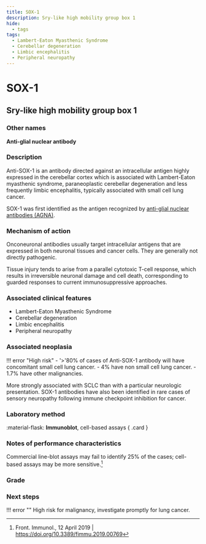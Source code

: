 ```yaml
---
title: SOX-1
description: Sry-like high mobility group box 1
hide:
  - tags
tags:
  - Lambert-Eaton Myasthenic Syndrome
  - Cerebellar degeneration
  - Limbic encephalitis
  - Peripheral neuropathy
---
```


# SOX-1

## **Sry-like high mobility group box 1**

### Other names
**Anti-glial nuclear antibody**

### Description
Anti-SOX-1 is an antibody directed against an intracellular antigen highly expressed in the cerebellar cortex which is associated with Lambert-Eaton myasthenic syndrome, paraneoplastic cerebellar degeneration and less frequently limbic encephalitis, typically associated with small cell lung cancer. 

SOX-1 was first identified as the antigen recognized by [anti-glial nuclear antibodies (AGNA)](#).  

### Mechanism of action
Onconeuronal antibodies usually target intracellular antigens that are expressed in both neuronal tissues and cancer cells. They are generally not directly pathogenic. 

Tissue injury tends to arise from a parallel cytotoxic T-cell response, which results in irreversible neuronal damage and cell death, corresponding to guarded responses to current immunosuppressive approaches.

### Associated clinical features
- Lambert-Eaton Myasthenic Syndrome
- Cerebellar degeneration
- Limbic encephalitis
- Peripheral neuropathy

### Associated neoplasia
!!! error "High risk"
    - '>'80% of cases of Anti-SOX-1 antibody will have concomitant small cell lung cancer. 
    - 4% have non small cell lung cancer. 
    - 1.7% have other malignancies. 

More strongly associated with SCLC than with a particular neurologic presentation. SOX-1 antibodies have also been identified in rare cases of sensory neuropathy following immune checkpoint inhibition for cancer.

### Laboratory method
<div class="grid" markdown>

:material-flask: **Immunoblot**, cell-based assays
{ .card }

</div>

### Notes of performance characteristics
Commercial line-blot assays may fail to identify 25% of the cases; cell-based assays may be more sensitive.[^3] 

### Grade

### Next steps
!!! error ""
    High risk for malignancy, investigate promptly for lung cancer.

[^1]: Graus, Francesc, Alberto Vogrig, Sergio Muñiz-Castrillo, Jean-Christophe G. Antoine, Virginie Desestret, Divyanshu Dubey, Bruno Giometto, et al. “Updated Diagnostic Criteria for Paraneoplastic Neurologic Syndromes.” Neurology - Neuroimmunology Neuroinflammation 8, no. 4 (July 2021): e1014. 
[^2]: Sun X, Tan J, Sun H, et al. Anti-SOX1 Antibodies in Paraneoplastic Neurological Syndrome. J Clin Neurol. 2020;16(4):530-546. doi:10.3988/jcn.2020.16.4.530
[^3]: Front. Immunol., 12 April 2019 | https://doi.org/10.3389/fimmu.2019.00769
